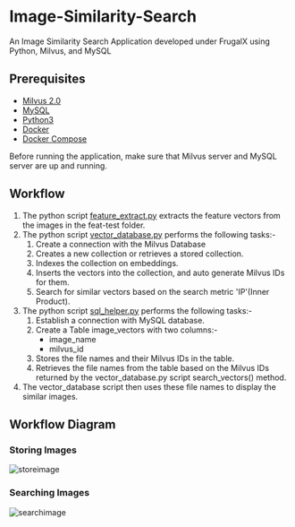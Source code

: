 # Image-Similarity-Search
An Image Similarity Search Application developed under FrugalX using Python, Milvus, and MySQL

## Prerequisites
* [Milvus 2.0](https://milvus.io/docs/install_standalone-docker.md)
* [MySQL](https://hub.docker.com/r/mysql/mysql-server)
* [Python3](https://www.python.org/downloads/)
* [Docker](https://docs.docker.com/engine/install/)
* [Docker Compose](https://docs.docker.com/compose/install/)

Before running the application, make sure that Milvus server and MySQL server are up and running.

## Workflow
1. The python script [feature_extract.py](https://github.com/Harper2123/Image-Similarity-Search/blob/main/feature_extract.py) extracts the feature vectors from the images in the feat-test folder.
2. The python script [vector_database.py](https://github.com/Harper2123/Image-Similarity-Search/blob/main/vector_database.py) performs the following tasks:-
    1. Create a connection with the Milvus Database
    2. Creates a new collection or retrieves a stored collection.
    3. Indexes the collection on embeddings.
    4. Inserts the vectors into the collection, and auto generate Milvus IDs for them.
    5. Search for similar vectors based on the search metric 'IP'(Inner Product).
3. The python script [sql_helper.py](https://github.com/Harper2123/Image-Similarity-Search/blob/main/sql_helper.py) performs the following tasks:-
    1. Establish a connection with MySQL database.
    2. Create a Table image_vectors with two columns:-
        * image_name
        * milvus_id
    3. Stores the file names and their Milvus IDs in the table.
    4. Retrieves the file names from the table based on the Milvus IDs returned by the vector_database.py script search_vectors() method.
4. The vector_database script then uses these file names to display the similar images.  


## Workflow Diagram  

### Storing Images
![storeimage](https://user-images.githubusercontent.com/75368570/234363818-9a06745f-19df-4412-8fc6-5fe0b2c3f406.PNG)




### Searching Images
![searchimage](https://user-images.githubusercontent.com/75368570/234363551-d6316790-1f55-483e-8dfc-18e1d1fd4a37.PNG)


